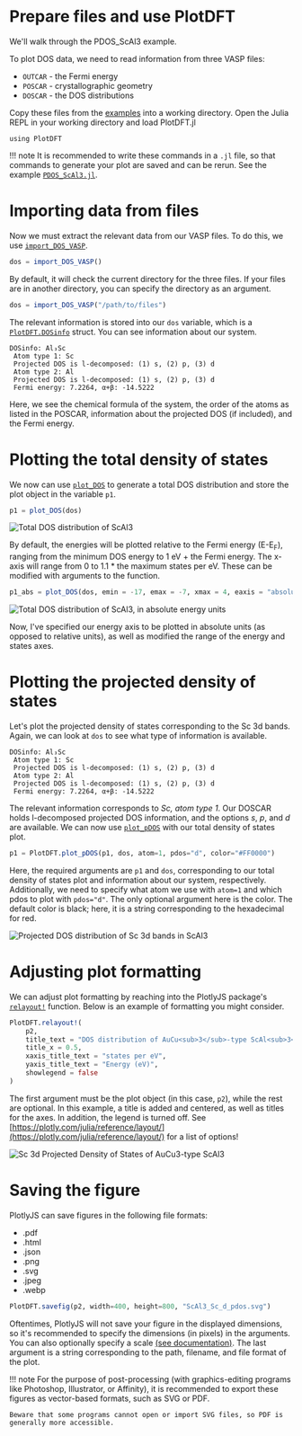 # Prepare files and use PlotDFT
We'll walk through the PDOS_ScAl3 example.

To plot DOS data, we need to read information from three VASP files:
* `OUTCAR` - the Fermi energy
* `POSCAR` - crystallographic geometry
* `DOSCAR` - the DOS distributions

Copy these files from the [examples](https://github.com/xamberl/PlotDFT/tree/main/examples/PDOS_ScAl3) into a working directory. Open the Julia REPL in your working directory and load PlotDFT.jl
```@repl
using PlotDFT
```
!!! note
    It is recommended to write these commands in a `.jl` file, so that commands to generate your plot are saved and can be rerun. See the example [`PDOS_ScAl3.jl`](https://github.com/xamberl/PlotDFT/blob/main/examples/PDOS_ScAl3/PDOS_ScAl3.jl).

# Importing data from files
Now we must extract the relevant data from our VASP files. To do this, we use [`import_DOS_VASP`](@ref).
```julia
dos = import_DOS_VASP()
```
By default, it will check the current directory for the three files. If your files are in another directory, you can specify the directory as an argument.
```julia
dos = import_DOS_VASP("/path/to/files")
```
The relevant information is stored into our `dos` variable, which is a [`PlotDFT.DOSinfo`](@ref) struct. You can see information about our system.
```
DOSinfo: Al₃Sc
 Atom type 1: Sc
 Projected DOS is l-decomposed: (1) s, (2) p, (3) d
 Atom type 2: Al
 Projected DOS is l-decomposed: (1) s, (2) p, (3) d
 Fermi energy: 7.2264, α+β: -14.5222
```
Here, we see the chemical formula of the system, the order of the atoms as listed in the POSCAR, information about the projected DOS (if included), and the Fermi energy.

# Plotting the total density of states
We now can use [`plot_DOS`](@ref) to generate a total DOS distribution and store the plot object in the variable `p1`.
```julia
p1 = plot_DOS(dos)
```
![Total DOS distribution of ScAl3](./assets/ScAl3_tdos_1.svg)

By default, the energies will be plotted relative to the Fermi energy (E-E<sub>F</sub>), ranging from the minimum DOS energy to 1 eV + the Fermi energy. The x-axis will range from 0 to 1.1 * the maximum states per eV. These can be modified with arguments to the function.

```julia
p1_abs = plot_DOS(dos, emin = -17, emax = -7, xmax = 4, eaxis = "absolute")
```
![Total DOS distribution of ScAl3, in absolute energy units](./assets/ScAl3_tdos_2.svg)

Now, I've specified our energy axis to be plotted in absolute units (as opposed to relative units), as well as modified the range of the energy and states axes.

# Plotting the projected density of states
Let's plot the projected density of states corresponding to the Sc 3d bands. Again, we can look at `dos` to see what type of information is available.
```
DOSinfo: Al₃Sc
 Atom type 1: Sc
 Projected DOS is l-decomposed: (1) s, (2) p, (3) d
 Atom type 2: Al
 Projected DOS is l-decomposed: (1) s, (2) p, (3) d
 Fermi energy: 7.2264, α+β: -14.5222
```
The relevant information corresponds to *Sc, atom type 1*. Our DOSCAR holds l-decomposed projected DOS information, and the options *s*, *p*, and *d* are available. We can now use [`plot_pDOS`](@ref) with our total density of states plot.
```julia
p1 = PlotDFT.plot_pDOS(p1, dos, atom=1, pdos="d", color="#FF0000")
```
Here, the required arguments are `p1` and `dos`, corresponding to our total density of states plot and information about our system, respectively. Additionally, we need to specify what atom we use with `atom=1` and which pdos to plot with `pdos="d"`. The only optional argument here is the color. The default color is black; here, it is a string corresponding to the hexadecimal for red.

![Projected DOS distribution of Sc 3d bands in ScAl3](./assets/ScAl3_pdos_1.svg)

# Adjusting plot formatting
We can adjust plot formatting by reaching into the PlotlyJS package's [`relayout!`](http://juliaplots.org/PlotlyJS.jl/stable/api/#PlotlyBase.relayout!-Tuple{Plot,Vararg{Any,N}%20where%20N}) function. Below is an example of formatting you might consider.
```julia
PlotDFT.relayout!(
    p2,
    title_text = "DOS distribution of AuCu<sub>3</sub>-type ScAl<sub>3</sub>",
    title_x = 0.5,
    xaxis_title_text = "states per eV",
    yaxis_title_text = "Energy (eV)",
    showlegend = false
)
```
The first argument must be the plot object (in this case, `p2`), while the rest are optional. In this example, a title is added and centered, as well as titles for the axes. In addition, the legend is turned off. See [https://plotly.com/julia/reference/layout/](https://plotly.com/julia/reference/layout/) for a list of options!

![Sc 3d Projected Density of States of AuCu3-type ScAl3](./assets/ScAl3_Sc_d_pdos.svg)

# Saving the figure
PlotlyJS can save figures in the following file formats:
* .pdf
* .html
* .json
* .png
* .svg
* .jpeg
* .webp
```julia
PlotDFT.savefig(p2, width=400, height=800, "ScAl3_Sc_d_pdos.svg")
```
Oftentimes, PlotlyJS will not save your figure in the displayed dimensions, so it's recommended to specify the dimensions (in pixels) in the arguments. You can also optionally specify a scale [(see documentation)](http://juliaplots.org/PlotlyJS.jl/stable/api/#PlotlyBase.savefig-Tuple{IO,Plot}). The last argument is a string corresponding to the path, filename, and file format of the plot.

!!! note
    For the purpose of post-processing (with graphics-editing programs like Photoshop, Illustrator, or Affinity), it is recommended to export these figures as vector-based formats, such as SVG or PDF. 

    Beware that some programs cannot open or import SVG files, so PDF is generally more accessible.